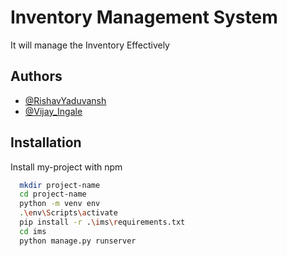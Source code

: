
# Inventory Management System

It will manage the Inventory Effectively
 


## Authors

- [@RishavYaduvansh](https://github.com/RishavYaduvansh)
- [@Vijay_Ingale](https://github.com/RishavYaduvansh)


## Installation

Install my-project with npm

```bash
  mkdir project-name
  cd project-name
  python -m venv env
  .\env\Scripts\activate
  pip install -r .\ims\requirements.txt
  cd ims
  python manage.py runserver

```
    